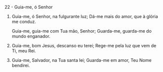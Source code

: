 22 - Guia-me, ó Senhor

1. Guia-me, ó Senhor, na fulgurante luz;
   Dá-me mais do amor, que à glória me conduz.

   Guia-me, guia-me com Tua mão, Senhor;
   Guarda-me, guarda-me do mundo enganador.

2. Guia-me, bom Jesus, descanso eu terei;
   Rege-me pela luz que vem de Ti, meu Rei.

3. Guia-me, Salvador, na Tua santa lei;
   Guarda-me em amor, Teu Nome bendirei.

